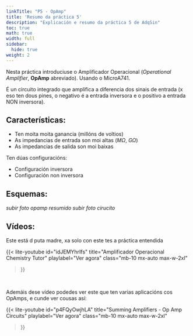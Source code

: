 ```yaml
---
linkTitle: "P5 - OpAmp"
title: 'Resumo da práctica 5'
description: "Explicación e resumo da práctica 5 de AdqSin"
toc: true
math: true
width: full
sidebar:
  hide: true
weight: 2
---
```


Nesta práctica introduciuse o Amplificador Operacional (*Operational Amplifier*, **OpAmp** abreviado). Usando o MicroA741.

É un circuito integrado que amplifica a diferencia dos sinais de entrada (x eso ten dous pines, o negativo é a entrada inversora e o positivo a entrada NON inversora).

## Características:

- Ten moita moita ganancia (millóns de voltios)
- As impedancias de entrada son moi altas ($M\Omega$, $G\Omega$)
- As impedancias de salida son moi baixas

Ten dúas configuracións:
- Configuración inversora
- Configuración non inversora

## Esquemas:

*subir foto opamp resumido*
*subir foto cirucito*



## Vídeos:

Este está d puta madre, xa solo con este tes a práctica entendida

{{< lite-youtube 
  id="idJEMYhrIfs" 
  title="Amplificador Operacional Chemistry Tutor" 
  playlabel="Ver agora" 
  class="mb-10 mx-auto max-w-2xl" 
>}}

<br>

Ademáis dese vídeo podedes ver este que ten varias aplicacións cos OpAmps, e cunde ver cousas así:

{{< lite-youtube 
  id="p4FQyOwjhLA" 
  title="Summing Amplifiers - Op Amp Circuits" 
  playlabel="Ver agora" 
  class="mb-10 mx-auto max-w-2xl" 
>}}